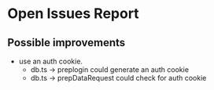 # Open Issues Report

## Possible improvements
- use an auth cookie. 
  - db.ts -> preplogin could generate an auth cookie
  - db.ts -> prepDataRequest could check for auth cookie